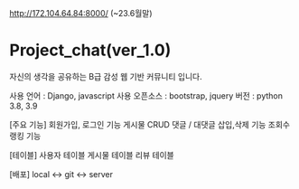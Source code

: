 http://172.104.64.84:8000/  (~23.6월말)

# Project_chat(ver_1.0)
자신의 생각을 공유하는 B급 감성 웹 기반 커뮤니티 입니다.

사용 언어 : Django, javascript
사용 오픈소스 : bootstrap, jquery
버전 : python 3.8, 3.9

[주요 기능]
회원가입, 로그인 기능
게시물 CRUD
댓글 / 대댓글 삽입,삭제 기능
조회수 랭킹 기능

[테이블]
사용자 테이블
게시물 테이블
리뷰 테이블

[배포]
local <-> git <-> server 
